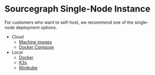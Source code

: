 # Sourcegraph Single-Node Instance

For customers who want to self-host, we recommend one of the single-node deployment options.

- Cloud
  - [Machine images](../machine-images/index.md)
  - [Docker Compose](../docker-compose/index.md)
- Local
  - [Docker](../docker-single-container/index.md)
  - [K3s](../single-node/k3s.md)
  - [Minikube](../single-node/minikube.md) 
